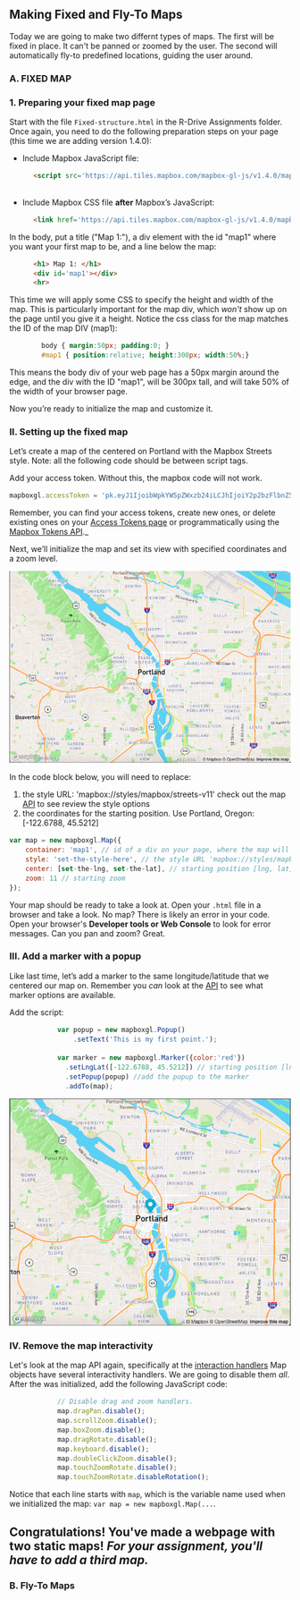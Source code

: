 ## Making Fixed and Fly-To Maps

Today we are going to make two differnt types of maps. The first will be fixed in place. It can't be panned or zoomed by the user. The second will automatically fly-to predefined locations, guiding the user around.

### A. FIXED MAP

### 1. Preparing your fixed map page

Start with the file `Fixed-structure.html` in the R-Drive Assignments folder. Once again, you need to do the following preparation steps on your page (this time we are adding version 1.4.0):

* Include Mapbox JavaScript file:

```html
      <script src='https://api.tiles.mapbox.com/mapbox-gl-js/v1.4.0/mapbox-gl.js'></script>
    
```
* Include Mapbox CSS file __after__ Mapbox’s JavaScript:

```html
      <link href='https://api.tiles.mapbox.com/mapbox-gl-js/v1.4.0/mapbox-gl.css' rel='stylesheet' />
```

In the body, put a title ("Map 1:"), a div element with the id "map1" where you want your first map to be, and a line below the map:

```html
      <h1> Map 1: </h1>
      <div id='map1'></div>
      <hr>
```

This time we will apply some CSS to specify the height and width of the map. This is particularly important for the map div, which *won't* show up on the page until you give it a height. Notice the css class for the map matches the ID of the map DIV (map1):

```css
        body { margin:50px; padding:0; }
        #map1 { position:relative; height:300px; width:50%;}
```

This means the body div of your web page has a 50px margin around the edge, and the div with the ID "map1", will be 300px tall, and will take 50% of the width of your browser page.

Now you’re ready to initialize the map and customize it.

### II. Setting up the fixed map

Let’s create a map of the centered on Portland with the Mapbox Streets style. Note: all the following code should be between script tags.

Add your access token. Without this, the mapbox code will not work. 

```javascript
mapboxgl.accessToken = 'pk.eyJ1IjoibWpkYW5pZWxzb24iLCJhIjoiY2p2bzFlbnZ5MW5pbTN5cGJ2YWp2MW9vaiJ9.kAaZq3iyJwvrMLK7XDs_qw';
```

Remember, you can find your access tokens, create new ones, or delete existing ones on your [Access Tokens page](https://account.mapbox.com/access-tokens/) or programmatically using the [Mapbox Tokens API](https://docs.mapbox.com/api/accounts/#tokens)._

Next, we’ll initialize the map and set its view with specified coordinates and a zoom level.

<p align="center">
    <img src= "Images/01_Portland.png">
</p>
 
In the code block below, you will need to replace:
1. the style URL:  'mapbox://styles/mapbox/streets-v11' check out the map [API](https://docs.mapbox.com/mapbox-gl-js/api/#map) to see review the style options 
2. the coordinates for the starting position. Use Portland, Oregon: [-122.6788, 45.5212]

```javascript
var map = new mapboxgl.Map({
    container: 'map1', // id of a div on your page, where the map will be inserted
    style: 'set-the-style-here', // the style URL 'mapbox://styles/mapbox/streets-v11' 
    center: [set-the-lng, set-the-lat], // starting position [lng, lat] eg. [-122.6788, 45.5212]
    zoom: 11 // starting zoom 
});
```

Your map should be ready to take a look at. Open your `.html` file in a browser and take a look.
No map? There is likely an error in your code. Open your browser's **Developer tools or Web Console** to look for error messages.
Can you pan and zoom? Great.

### III. Add a marker with a popup

Like last time, let’s add a marker to the same longitude/latitude that we centered our map on. Remember you _can_ look at the [API](https://docs.mapbox.com/mapbox-gl-js/api/#marker) to see what marker options are available.

Add the script:

```javascript
            var popup = new mapboxgl.Popup()
                .setText('This is my first point.');

            var marker = new mapboxgl.Marker({color:'red'})
              .setLngLat([-122.6788, 45.5212]) // starting position [lng, lat]
              .setPopup(popup) //add the popup to the marker 
              .addTo(map);
```
<p align = "center">
    <img src="Images/Portland_Marker.png">
 </p>


### IV. Remove the map interactivity

Let's look at the map API again, specifically at the [interaction handlers](https://docs.mapbox.com/mapbox-gl-js/api/#user%20interaction%20handlers)
Map objects have several interactivity handlers. We are going to disable them *all*.
After the was initialized, add the following JavaScript code:

```javascript
            // Disable drag and zoom handlers.
            map.dragPan.disable();
            map.scrollZoom.disable();
            map.boxZoom.disable();
            map.dragRotate.disable();
            map.keyboard.disable();
            map.doubleClickZoom.disable();
            map.touchZoomRotate.disable();
            map.touchZoomRotate.disableRotation();
```

Notice that each line starts with `map`, which is the variable name used when we initialized the map: `var map = new mapboxgl.Map(...`.

## Congratulations! You've made a webpage with two static maps! _For your assignment, you'll have to add a third map._ 


### B. Fly-To Maps
